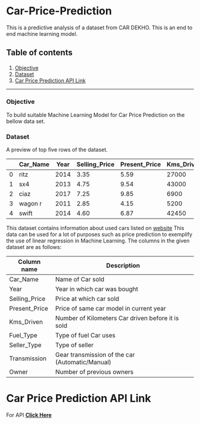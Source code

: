 # Car-Price-Prediction
This is a predictive analysis of a dataset from CAR DEKHO. This is an end to end machine learning model.

<h2>Table of contents</h2>

<div class="alert alert-info alert-info" style="margin-top: 20px">

1. [Objective](#1)<br>
2. [Dataset](#2)<br>
3. [Car Price Prediction API Link](#3)<br>
</div>
<hr>

<h3>Objective</h3><a id="1"></a>
<p>To build suitable Machine Learning Model for Car Price Prediction on the bellow data set.</p>

<h3>Dataset</h3><a id="2"></a>
A preview of top five rows of the dataset.

| | Car_Name | Year | Selling_Price | Present_Price | Kms_Driven | Fuel_Type | Seller_Type | Transmission | Owner |
|-| -------- | ---- | ------------- | ------------- | ---------- | --------- | ----------- | ------------ | ----- |
|0|     ritz | 2014 |	         3.35 |          5.59 |	     27000 |	  Petrol |	    Dealer |       Manual |     0 |
|1|      sx4 | 2013 |          4.75 |	         9.54 |	     43000 |    Diesel |	    Dealer |	     Manual |	    0 |
|2| 	  ciaz | 2017	|          7.25 |          9.85	|       6900 |	  Petrol |    	Dealer |	     Manual |	    0 |
|3|  wagon r | 2011 |	         2.85 |	        4.15	|       5200 |	  Petrol |	    Dealer |	     Manual |	    0 |
|4|    swift | 2014 |          4.60	|          6.87	|      42450 |    Diesel |    	Dealer |       Manual |	    0 |

This dataset contains information about used cars listed on <a href='www.cardekho.com'><u>website</u></a>
This data can be used for a lot of purposes such as price prediction to exemplify the use of linear regression in Machine Learning.
The columns in the given dataset are as follows:

| Column name    | Description                                         |
| ------------   | --------------------------------------------------- |
| Car_Name       | Name of Car sold                                    |
| Year           | Year in which car was bought                        |
| Selling_Price  | Price at which car sold                             |
| Present_Price  | Price of same car model in current year             |
| Kms_Driven     | Number of Kilometers Car driven before it is sold   |
| Fuel_Type      | Type of fuel Car uses                               |
| Seller_Type    | Type of seller                                      |
| Transmission   | Gear transmission of the car (Automatic/Manual)     |
| Owner          | Number of previous owners                           |   

<h1>Car Price Prediction API Link</h1>
For API <a href='https://prediction-carprice-api.herokuapp.com/'><b>Click Here</b></a>
